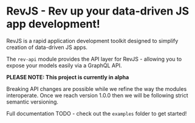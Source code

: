 # RevJS - Rev up your data-driven JS app development!

RevJS is a rapid application development toolkit designed to simplify creation
of data-driven JS apps.

The `rev-api` module provides the API layer for RevJS - allowing you to expose
your models easily via a GraphQL API.

**PLEASE NOTE: This project is currently in alpha**

Breaking API changes are possible while we refine the way the modules interoperate.
Once we reach version 1.0.0 then we will be following strict semantic versioning.

Full documentation TODO - check out the `examples` folder to get started!
